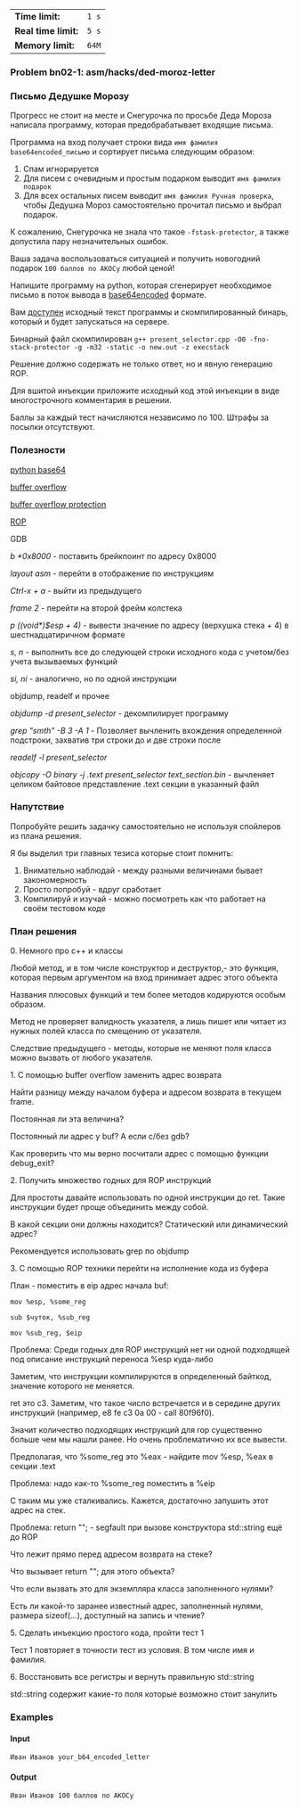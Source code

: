 |                      |       |
|----------------------|-------|
| **Time limit:**      | `1 s` |
| **Real time limit:** | `5 s` |
| **Memory limit:**    | `64M` |


### Problem bn02-1: asm/hacks/ded-moroz-letter

### Письмо Дедушке Морозу

Прогресс не стоит на месте и Снегурочка по просьбе Деда Мороза написала программу, которая
предобрабатывает входящие письма.

Программа на вход получает строки вида `имя фамилия base64encoded_письмо` и сортирует письма
следующим образом:

1. Спам игнорируется
2. Для писем с очевидным и простым подарком выводит `имя фамилия подарок`
3. Для всех остальных писем выводит `имя фамилия Ручная проверка`, чтобы Дедушка Мороз самостоятельно прочитал письмо и выбрал подарок.

К сожалению, Снегурочка не знала что такое `-fstask-protector`, а также допустила пару
незначительных ошибок.

Ваша задача воспользоваться ситуацией и получить новогодний подарок `100 баллов по АКОСу` любой
ценой!

Напишите программу на python, которая сгенерирует необходимое письмо в поток вывода в
[base64encoded](https://en.wikipedia.org/wiki/Base64) формате.

Вам [доступен](https://disk.yandex.ru/d/84YBT_D8q9Uqxw) исходный текст программы и скомпилированный
бинарь, который и будет запускаться на сервере.

Бинарный файл скомпилирован `g++ present_selector.cpp -O0 -fno-stack-protector -g -m32 -static -o
new.out -z execstack`

Решение должно содержать не только ответ, но и явную генерацию ROP.

Для вшитой инъекции приложите исходный код этой инъекции в виде многострочного комментария в
решении.

Баллы за каждый тест начисляются независимо по 100. Штрафы за посылки отсутствуют.

### Полезности

[python base64](https://docs.python.org/3/library/base64.html#base64.b64encode)

[buffer overflow](https://en.wikipedia.org/wiki/Buffer_overflow)

[buffer overflow protection](https://en.wikipedia.org/wiki/Buffer_overflow_protection)

[ROP](https://en.wikipedia.org/wiki/Return-oriented_programming)

GDB

_b *0x8000_ \- поставить брейкпоинт по адресу 0x8000

_layout asm_ \- перейти в отображение по инструкциям

_Ctrl-x + a_ \- выйти из предыдущего

_frame 2_ \- перейти на второй фрейм колстека

_p *((void**)$esp + 4)_ \- вывести значение по адресу (верхушка стека + 4) в шестнадцатиричном
формате

_s, n_ \- выполнить все до следующей строки исходного кода с учетом/без учета вызываемых функций

_si, ni_ \- аналогично, но по одной инструкции

objdump, readelf и прочее

_objdump -d present_selector_ \- декомпилирует программу

_grep "smth" -B 3 -A 1_ \- Позволяет вычленить вхождения определенной подстроки, захватив три строки
до и две строки после

_readelf -l present_selector_

_objcopy -O binary -j .text present_selector text_section.bin_ \- вычленяет целиком байтовое
представление .text секции в указанный файл

### Напутствие

Попробуйте решить задачку самостоятельно не используя спойлеров из плана решения.

Я бы выделил три главных тезиса которые стоит помнить:

1. Внимательно наблюдай - между разными величинами бывает закономерность
2. Просто попробуй - вдруг сработает
3. Компилируй и изучай - можно посмотреть как что работает на своём тестовом коде

### План решения

0\. Немного про c++ и классы

Любой метод, и в том числе конструктор и деструктор,- это функция, которая первым аргументом на вход
принимает адрес этого объекта

Названия плюсовых функций и тем более методов кодируются особым образом.

Метод не проверяет валидность указателя, а лишь пишет или читает из нужных полей класса по смещению
от указателя.

Следствие предыдущего - методы, которые не меняют поля класса можно вызвать от любого указателя.

1\. С помощью buffer overflow заменить адрес возврата

Найти разницу между началом буфера и адресом возврата в текущем frame.

Постоянная ли эта величина?

Постоянный ли адрес у buf? А если с/без gdb?

Как проверить что мы верно посчитали адрес с помощью функции debug_exit?

2\. Получить множество годных для ROP инструкций

Для простоты давайте использовать по одной инструкции до ret. Такие инструкции будет проще
объединить между собой.

В какой секции они должны находится? Статический или динамический адрес?

Рекомендуется использовать grep по objdump

3\. С помощью ROP техники перейти на исполнение кода из буфера

План - поместить в eip адрес начала buf:

    
    
    mov %esp, %some_reg
    
    sub $чуток, %sub_reg
    
    mov %sub_reg, $eip

Проблема: Среди годных для ROP инструкций нет ни одной подходящей под описание инструкций переноса
%esp куда-либо

Заметим, что инструкции компилируются в определенный байткод, значение которого не меняется.

ret это c3. Заметим, что такое число встречается и в середине других инструкций (например, e8 fe c3
0a 00 - call 80f96f0).

Значит количество подходящих инструкций для rop существенно больше чем мы нашли ранее. Но очень
проблематично их все вывести.

Предполагая, что %some_reg это %eax - найдите mov %esp, %eax в секции .text

Проблема: надо как-то %some_reg поместить в %eip

С таким мы уже сталкивались. Кажется, достаточно запушить этот адрес на стек.

Проблема: return ""; - segfault при вызове конструктора std::string ещё до ROP

Что лежит прямо перед адресом возврата на стеке?

Что вызывает return ""; для этого объекта?

Что если вызвать это для экземпляра класса заполненного нулями?

Есть ли какой-то заранее известный адрес, заполненный нулями, размера sizeof(...), доступный на
запись и чтение?

5\. Сделать инъекцию простого кода, пройти тест 1

Тест 1 повторяет в точности тест из условия. В том числе имя и фамилия.

6\. Восстановить все регистры и вернуть правильную std::string

std::string содержит какие-то поля которые возможно стоит занулить

### Examples

#### Input

    
    
    Иван Иванов your_b64_encoded_letter

#### Output

    
    
    Иван Иванов 100 баллов по АКОСу

